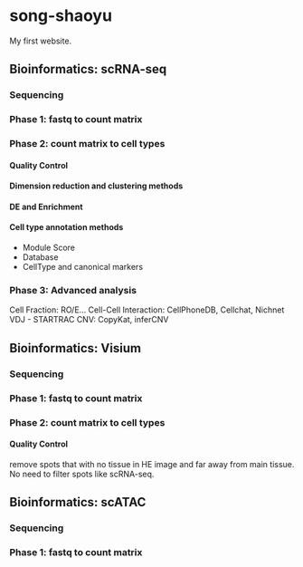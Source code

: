 # song-shaoyu
My first website.

## Bioinformatics: scRNA-seq
### Sequencing
### Phase 1: fastq to count matrix

### Phase 2: count matrix to cell types
#### Quality Control
#### Dimension reduction and clustering methods
#### DE and Enrichment
#### Cell type annotation methods
- Module Score
- Database
- CellType and canonical markers
### Phase 3: Advanced analysis
Cell Fraction: RO/E...
Cell-Cell Interaction: CellPhoneDB, Cellchat, Nichnet
VDJ - STARTRAC
CNV: CopyKat, inferCNV

## Bioinformatics: Visium
### Sequencing
### Phase 1: fastq to count matrix
### Phase 2: count matrix to cell types
#### Quality Control
remove spots that with no tissue in HE image and far away from main tissue.
No need to filter spots like scRNA-seq.
## Bioinformatics: scATAC
### Sequencing
### Phase 1: fastq to count matrix
